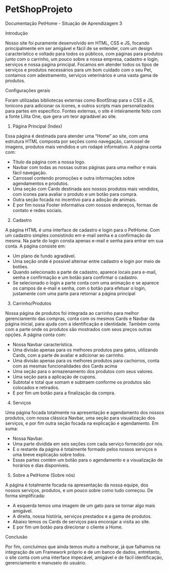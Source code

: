 # PetShopProjeto

Documentação PetHome - Situação de Aprendizagem 3

Introdução

Nosso site foi puramente desenvolvido em HTML, CSS e JS, focando principalmente em ser amigável e fácil de se entender, com um design característico e voltado para todos os públicos, com páginas para produtos junto com o carrinho, um pouco sobre a nossa empresa, cadastro e login, serviços e nossa pagina principal. Focamos em atender todos os tipos de serviços e produtos necessários para um bom cuidado com o seu Pet, contamos com adestramento, serviços veterinários e uma vasta gama de produtos.

Configurações gerais

Foram utilizadas bibliotecas externas como BootStrap para o CSS e JS, Ionicons para adicionar os ícones, e outros scripts mais personalizados para partes em especifico. 
Fontes externas, o site é inteiramente feito com a fonte Lilita One, que gera um teor agradável ao site.

1. Página Principal (Index)


Essa página é destinada para atender uma “Home” ao site, com uma estrutura HTML composta por seções como navegação, carrossel de imagens, produtos mais vendidos e um rodapé informativo. A página conta com:

   - Título da página com a nossa logo.
   - Navbar com todas as nossas outras páginas para uma melhor e mais fácil navegação.
   - Carrossel contendo promoções e outra informações sobre agendamentos e produtos.
   - Uma seção com Cards destinada aos nossos produtos mais vendidos, com ícones para avaliar o produto e um botão para compra.
   - Outra seção focada no incentivo para a adoção de animais.
   - E por fim nossa Footer informativa com nossos endereços, formas de contato e redes sociais.
   
2. Cadastro

A página HTML é uma interface de cadastro e login para o PetHome. Com um cadastro simples consistindo em e-mail senha e a confirmação da mesma. Na parte do login consta apenas e-mail e senha para entrar em sua conta. A página consiste em:

- Um plano de fundo agradável.
- Uma seção onde é possível alternar entre cadastro e login por meio de botões.
- Quando selecionado a parte de cadastro, aparece locais para e-mail, senha e            confirmação e um botão para confirmar o cadastro.
 - Se selecionado o login a parte conta com uma animação e se aparece os campos de e-mail e senha, com o botão para efetuar o login, justamente com uma parte para retornar a página principal


3. Carrinho/Produtos

Nossa página de produtos foi integrada ao carrinho para melhor gerenciamento das compras, conta com os mesmos Cards e Navbar da página inicial, para ajuda com a identificação e identidade. Também conta com a parte onde os produtos são mostrados com seus preços outras opções. A página conta com:

- Nossa Navbar característica.
- Uma divisão apenas para os melhores produtos para gatos, utilizando Cards, com a parte de avaliar e adicionar ao carrinho.
- Uma divisão apenas para os melhores produtos para cachorros, conta com as mesmas funcionalidades dos Cards acima
- Uma seção para o armazenamento dos produtos com seus valores.
- Uma seção para a aplicação de cupons.
- Subtotal e total que somam e subtraem conforme os produtos são colocados e retirados.
- E por fim um botão para a finalização da compra.

4. Serviços

Uma página focada totalmente na apresentação e agendamento dos nossos produtos, com nossa clássica Navbar, uma seção para visualização dos serviços, e por fim outra seção focada na explicação e agendamento. Em suma:

- Nossa Navbar.
- Uma parte dividida em seis seções com cada serviço fornecido por nós.
- E o restante da página é totalmente formado pelos nossos serviços e uma breve explicação sobre todos.
- Essas partes contém um botão para o agendamento e a visualização de horários e dias disponíveis. 

5. Sobre a PetHome (Sobre nós)

A página é totalmente focada na apresentação da nossa equipe, dos nossos serviços, produtos, e um pouco sobre como tudo começou. De forma simplificada:

- A esquerda temos uma imagem de um gato para se tornar algo mais amigável.
- A direita, nossa história, serviços prestados e a gama de produtos.
- Abaixo temos os Cards de serviços para encorajar a visita ao site.
- E por fim um botão para direcionar o cliente a Home.

Conclusão

Por fim, concluímos que ainda temos muito a melhorar, já que falhamos na integração de um Framework próprio e de um banco de dados, entretanto, o site conta com uma interface impecável, amigável e de fácil identificação, gerenciamento e manuseio do usuário.

